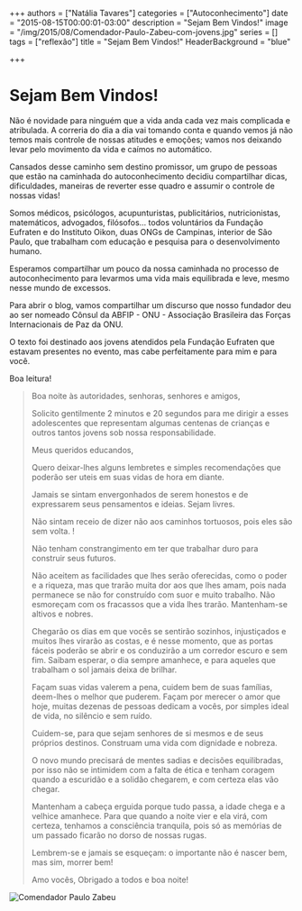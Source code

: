 +++
authors = ["Natália Tavares"]
categories = ["Autoconhecimento"]
date = "2015-08-15T00:00:01-03:00"
description = "Sejam Bem Vindos!"
image = "/img/2015/08/Comendador-Paulo-Zabeu-com-jovens.jpg"
series = []
tags = ["reflexão"]
title = "Sejam Bem Vindos!"
  HeaderBackground = "blue"

+++

# Sejam Bem Vindos!

Não é novidade para ninguém que a vida anda cada vez mais complicada e atribulada. A correria do dia a dia vai tomando conta e quando vemos já não temos mais controle de nossas atitudes e emoções; vamos nos deixando levar pelo movimento da vida e caímos no automático.


<!-- more -->

Cansados desse caminho sem destino promissor, um grupo de pessoas que estão na caminhada do autoconhecimento decidiu compartilhar dicas, dificuldades, maneiras de reverter esse quadro e assumir o controle de nossas vidas!

Somos médicos, psicólogos, acupunturistas, publicitários, nutricionistas, matemáticos, advogados, filósofos... todos voluntários da Fundação Eufraten e do Instituto Oikon, duas ONGs de Campinas, interior de São Paulo, que trabalham com educação e pesquisa para o desenvolvimento humano.

Esperamos compartilhar um pouco da nossa caminhada no processo de autoconhecimento para levarmos uma vida mais equilibrada e leve, mesmo nesse mundo de excessos.

Para abrir o blog, vamos compartilhar um discurso que nosso fundador deu ao ser nomeado Cônsul da ABFIP - ONU - Associação Brasileira das Forças Internacionais de Paz da ONU.

O texto foi destinado aos jovens atendidos pela Fundação Eufraten que estavam presentes no evento, mas cabe perfeitamente para mim e para você.

Boa leitura!





> Boa noite às autoridades,  senhoras, senhores e amigos,
>
> Solicito gentilmente 2 minutos e 20 segundos para me dirigir a esses adolescentes que representam algumas centenas de crianças e outros tantos jovens sob nossa responsabilidade.
>
> Meus queridos educandos,
>
> Quero deixar-lhes alguns lembretes e simples recomendações que poderão ser uteis em suas vidas de hora em diante.
>
> Jamais se sintam envergonhados de serem honestos e de expressarem seus pensamentos e ideias. Sejam livres.
>
> Não sintam receio de dizer não aos caminhos tortuosos, pois eles são sem volta.  !
>
> Não tenham constrangimento em ter que trabalhar duro para construir seus futuros.
>
> Não aceitem as facilidades que lhes serão oferecidas, como o poder e a riqueza, mas que trarão muita dor aos que lhes amam, pois nada permanece se não for construído com suor e muito trabalho. Não esmoreçam  com os fracassos que a vida lhes trarão. Mantenham-se altivos e nobres.
>
> Chegarão os dias em que vocês se sentirão sozinhos, injustiçados e muitos lhes virarão as costas, e é nesse momento, que as portas fáceis poderão se abrir e os conduzirão a um corredor escuro e sem fim. Saibam esperar, o dia sempre amanhece, e para aqueles que trabalham o sol jamais deixa de brilhar.
>
> Façam suas vidas valerem a pena, cuidem bem de suas famílias, deem-lhes o melhor que puderem.  Façam por merecer o amor que hoje, muitas dezenas de pessoas dedicam a vocês, por simples ideal de vida, no silêncio e sem ruído.
>
> Cuidem-se, para que sejam senhores de si mesmos e de seus próprios destinos. Construam uma vida com dignidade e nobreza.
>
> O novo mundo precisará  de mentes sadias e decisões equilibradas, por isso não se intimidem com a falta de ética e tenham coragem quando a escuridão e a solidão chegarem, e com certeza elas vão chegar.
>
> Mantenham a cabeça erguida porque tudo passa, a idade chega e a velhice amanhece. Para que quando a noite vier e ela virá, com certeza, tenhamos a consciência tranquila, pois só as memórias de um passado ficarão no dorso de nossas rugas.
>
> Lembrem-se e jamais se esqueçam: o importante não é nascer bem, mas sim, morrer bem!
>
> Amo vocês,
> Obrigado a todos e boa noite!


![Comendador Paulo Zabeu](/images/2015/08/Comendador-Paulo-Zabeu.jpg)
